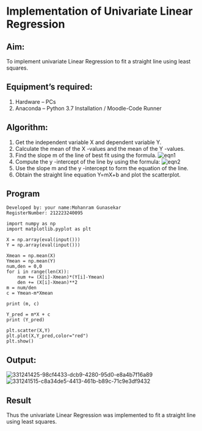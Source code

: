 # Implementation of Univariate Linear Regression
## Aim:
To implement univariate Linear Regression to fit a straight line using least squares.
## Equipment’s required:
1.	Hardware – PCs
2.	Anaconda – Python 3.7 Installation / Moodle-Code Runner
## Algorithm:
1.	Get the independent variable X and dependent variable Y.
2.	Calculate the mean of the X -values and the mean of the Y -values.
3.	Find the slope m of the line of best fit using the formula.
 ![eqn1](./eq1.jpg)
4.	Compute the y -intercept of the line by using the formula:
![eqn2](./eq2.jpg)  
5.	Use the slope m and the y -intercept to form the equation of the line.
6.	Obtain the straight line equation Y=mX+b and plot the scatterplot.
## Program
```
Developed by: your name:Mohanram Gunasekar
RegisterNumber: 212223240095

import numpy as np
import matplotlib.pyplot as plt

X = np.array(eval(input()))
Y = np.array(eval(input()))

Xmean = np.mean(X)
Ymean = np.mean(Y)
num,den = 0,0
for i in range(len(X)):
    num += (X[i]-Xmean)*(Y[i]-Ymean)
    den += (X[i]-Xmean)**2
m = num/den
c = Ymean-m*Xmean
    
print (m, c)

Y_pred = m*X + c
print (Y_pred)

plt.scatter(X,Y)
plt.plot(X,Y_pred,color="red")
plt.show()
```
## Output:
![331241425-98cf4433-dcb9-4280-95d0-e8a4b7f16a89](https://github.com/MohanramGunasekar/Univariate-Linear-Regression/assets/139841812/ffa22a77-ce50-4992-b51c-8756cc0e3303)
![331241515-c8a34de5-4413-461b-b89c-71c9e3df9432](https://github.com/MohanramGunasekar/Univariate-Linear-Regression/assets/139841812/9941aa41-9d73-4271-a8bb-cc2b0b018c2a)


## Result
Thus the univariate Linear Regression was implemented to fit a straight line using least squares.

